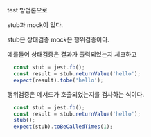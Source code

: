 test 방법론으로 

stub과 mock이 있다.

stub은 상태검증
mock은 행위검증이다.

예를들어 상태검증은 결과가 출력되었는지 체크하고
```javascript
  const stub = jest.fb();
  const result = stub.returnValue('hello');
  expect(result).tobe('hello');
```

행위검증은 메서드가 호출되었는지를 검사하는 식이다.
```javascript
  const stub = jest.fb();
  const result = stub.returnValue('hello');
  stub();
  expect(stub).toBeCalledTimes(1);
```